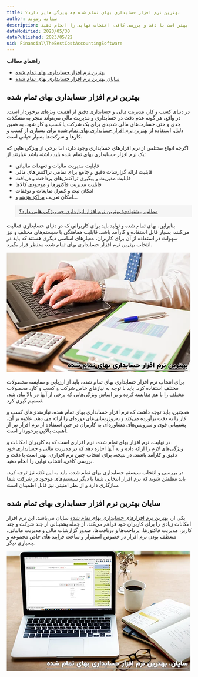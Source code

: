 ```yaml
---
title: بهترین نرم افزار حسابداری بهای تمام شده چه ویژگی هایی دارد؟
author: سمانه رشوند  
description: بهترین نرم افزار بهای تمام شده، نرم افزاری است که به کاربران امکانات و ویژگی‌های لازم را ارائه داده و به آنها اجازه دهد که در مدیریت مالی و حسابداری خود دقیق و کارآمد باشند. در نتیجه، برای انتخاب چنین نرم افزاری، بهتر است با دقت و بررسی کافی، انتخاب نهایی را انجام دهید.
dateModified: 2023/05/30
datePublished: 2023/05/22
uid: Financial\TheBestCostAccountingSoftware
---
```


**راهنمای مطالب**
- [بهترین نرم افزار حسابداری بهای تمام شده](#بهترین-نرم-افزار-حسابداری-بهای-تمام-شده)
- [سایان بهترین نرم افزار حسابداری بهای تمام شده](#سایان-بهترین-نرم-افزار-حسابداری-بهای-تمام-شده)


## بهترین نرم افزار حسابداری بهای تمام شده

در دنیای کسب و کار، مدیریت مالی و حسابداری دقیق از اهمیت ویژه‌ای برخوردار است. در واقع، هر گونه عدم دقت در حسابداری و مدیریت مالی می‌تواند منجر به مشکلات جدی و حتی خسارت‌های مالی شدیدی برای یک شرکت یا کسب و کار شود. به همین دلیل، استفاده از <a href="https://www.hooshkar.com/Software/Fennec/Module/Costing" target="_blank">بهترین نرم افزار حسابداری بهای تمام شده</a> برای بسیاری از کسب و کارها و شرکت‌ها بسیار حیاتی است.

اگرچه انواع مختلفی از نرم افزارهای حسابداری وجود دارد، اما برخی از ویژگی هایی که یک نرم افزار حسابداری بهای تمام شده باید داشته باشد عبارتند از:

* قابلیت مدیریت مالیات و تعهدات مالیاتی
* قابلیت ارائه گزارشات دقیق و جامع برای تمامی تراکنش‌های مالی
* قابلیت مدیریت و پیگیری تراکنش‌های پرداخت و دریافت
* قابلیت مدیریت فاکتورها و موجودی کالاها
* امکان ثبت و کنترل ضایعات و توقفات
* امکان تعریف <a href="https://www.hooshkar.com/Wiki/Financial/CostCenters" target="_blank">مراکز هزینه</a> و...

<blockquote style="background-color:#f5f5f5; padding:0.5rem">
<a href="https://www.hooshkar.com/Wiki/Financial/TheBestInventorySoftware" target="_blank">مطلب پیشنهادی: بهترین نرم افزار انبارداری چه ویژگی هایی دارد؟
</a></blockquote>

بنابراین، بهای تمام شده و تولید باید برای کاربرانی که در دنیای حسابداری فعالیت می‌کنند، بسیار قابل استفاده و کارآمد باشد. قابلیت هماهنگی با سیستم‌های مختلف و نیز سهولت در استفاده از آن برای کاربران، معیارهای اساسی دیگری هستند که باید در انتخاب بهترین نرم افزار حسابداری بهای تمام شده مد‌نظر قرار بگیرد.

![بهترین نرم افزار حسابداری بهای تمام شده](./Images/TheBestCostAccounting-02.webp)

برای انتخاب نرم افزار حسابداری بهای تمام شده، باید از ارزیابی و مقایسه محصولات مختلف استفاده کرد. باید با توجه به نیازهای خاص شرکت و کسب و کار، محصولات مختلف را با هم مقایسه کرده و بر اساس ویژگی‌هایی که برخی از آنها در بالا بیان شد، تصمیم گیری کرد.

همچنین، باید توجه داشت که نرم افزار حسابداری بهای تمام شده، نیازمندی‌های کسب و کار را به دقت برآورده می‌کند و به‌روز‌رسانی‌های دوره‌ای را ارائه می دهد. علاوه بر آن، پشتیبانی قوی و سرویس‌های مشاوره‌ای به کاربران در حین استفاده از نرم افزار نیز از اهمیت بالایی برخوردار است.

در نهایت، نرم افزار بهای تمام شده، نرم افزاری است که به کاربران امکانات و ویژگی‌های لازم را ارائه داده و به آنها اجازه دهد که در مدیریت مالی و حسابداری خود دقیق و کارآمد باشند. در نتیجه، برای انتخاب چنین نرم افزاری، بهتر است با دقت و بررسی کافی، انتخاب نهایی را انجام دهید.

در بررسی و انتخاب سیستم حسابداری بهای تمام شده، باید به این نکته نیز توجه کرد. باید مطمئن شوید که نرم افزار انتخابی شما با دیگر سیستم‌های موجود در شرکت شما سازگاری دارد و از نظر امنیتی نیز قابل اطمینان است.

## سایان بهترین نرم افزار حسابداری بهای تمام شده

یکی از، <a href="https://www.hooshkar.com/Software/Fennec/Module/Costing" target="_blank">بهترین نرم افزارهای حسابداری بهای تمام شده</a> سایان
 می‌باشد. این نرم افزار امکانات زیادی را برای کاربران خود فراهم می‌کند، از جمله پشتیبانی از چند شرکت و چند کاربر، مدیریت فاکتورها، پرداخت‌ها و دریافت‌ها، صدور گزارشات مالی و مدیریت مالیاتی، منعطف بودن نرم افزار در خصوص استقرار و ساخت فرایند های خاص مجموعه و بسیاری دیگر.

 ![سایان، بهترین نرم افزار حسابداری بهای تمام شده](./Images/TheBestCostAccounting-01.webp)

[بهترین نرم افزار حسابداری بهای تمام شده]: #بهترین-نرم-افزار-حسابداری-بهای-تمام-شده
[سایان بهترین نرم افزار حسابداری بهای تمام شده]: #سایان-بهترین-نرم-افزار-حسابداری-بهای-تمام-شده


